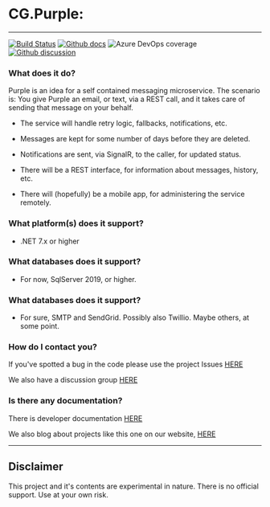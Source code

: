 # CG.Purple: 
---
[![Build Status](https://dev.azure.com/codegator/CG.Purple/_apis/build/status/CodeGator.CG.Purple?branchName=main)](https://dev.azure.com/codegator/CG.Purple/_build/latest?definitionId=92&branchName=main)
[![Github docs](https://img.shields.io/static/v1?label=Documentation&message=online&color=blue)](https://codegator.github.io/CG.Purple/index.html)
![Azure DevOps coverage](https://img.shields.io/azure-devops/coverage/codegator/CG.Purple/92)
[![Github discussion](https://img.shields.io/badge/Discussion-online-blue)](https://github.com/CodeGator/CG.Purple/discussions)

### What does it do?
Purple is an idea for a self contained messaging microservice. The scenario is: You give Purple an email, or text, via a REST call, and it takes care of sending that message on your behalf.

* The service will handle retry logic, fallbacks, notifications, etc. 

* Messages are kept for some number of days before they are deleted. 

* Notifications are sent, via SignalR, to the caller, for updated status.

* There will be a REST interface, for information about messages, history, etc.

* There will (hopefully) be a mobile app, for administering the service remotely.

### What platform(s) does it support?
* .NET 7.x or higher

### What databases does it support?
* For now, SqlServer 2019, or higher.

### What databases does it support?
* For sure, SMTP and SendGrid. Possibly also Twillio. Maybe others, at some point.

### How do I contact you?
If you've spotted a bug in the code please use the project Issues [HERE](https://github.com/CodeGator/CG.Purple/issues)

We also have a discussion group [HERE](https://github.com/CodeGator/CG.Purple/discussions)

### Is there any documentation?
There is developer documentation [HERE](https://codegator.github.io/CG.Purple/)

We also blog about projects like this one on our website, [HERE](http://www.codegator.com)

---

## Disclaimer
This project and it's contents are experimental in nature. There is no official support. Use at your own risk.